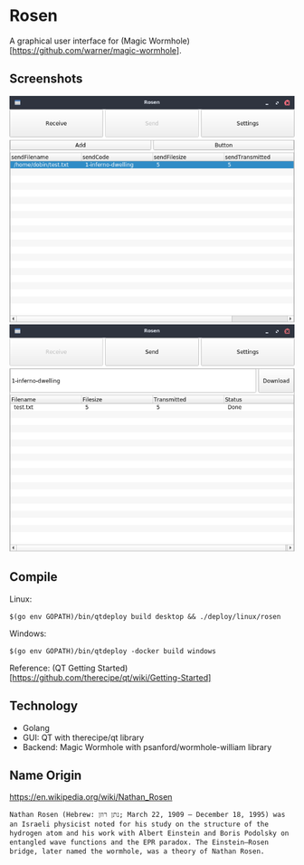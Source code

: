 # Rosen

A graphical user interface for (Magic Wormhole)[https://github.com/warner/magic-wormhole]. 


## Screenshots

![Rosenbridge Send](/docs/rosenbridge-send.png?raw=true "Rosenbridge Send")
![Rosenbridge Receive](/docs/rosenbridge-receive.png?raw=true "Rosenbridge Receive")


## Compile

Linux: 
```
$(go env GOPATH)/bin/qtdeploy build desktop && ./deploy/linux/rosen 
```

Windows:
```
$(go env GOPATH)/bin/qtdeploy -docker build windows
```

Reference: (QT Getting Started)[https://github.com/therecipe/qt/wiki/Getting-Started]


## Technology

* Golang
* GUI: QT with therecipe/qt library
* Backend: Magic Wormhole with psanford/wormhole-william library

## Name Origin

https://en.wikipedia.org/wiki/Nathan_Rosen

```
Nathan Rosen (Hebrew: נתן רוזן; March 22, 1909 – December 18, 1995) was an Israeli physicist noted for his study on the structure of the hydrogen atom and his work with Albert Einstein and Boris Podolsky on entangled wave functions and the EPR paradox. The Einstein–Rosen bridge, later named the wormhole, was a theory of Nathan Rosen.
```
